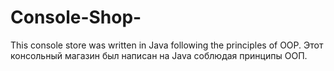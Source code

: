 # Console-Shop-
This console store was written in Java following the principles of OOP. 
Этот консольный магазин был написан на Java соблюдая принципы ООП.
